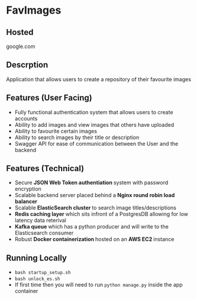 # FavImages

## Hosted

google.com

## Descrption

Application that allows users to create a repository of their favourite images

## Features (User Facing)

 - Fully functional authentication system that allows users to create accounts
 - Ability to add images and view images that others have uploaded
 - Ability to favourite certain images
 - Ability to search images by their title or description
 - Swagger API for ease of communication between the User and the backend

## Features (Technical)

 - Secure <b> JSON Web Token authentiation </b> system with password encryption
 - Scalable backend server placed behind a <b> Nginx round robin load balancer </b>
 - Scalable <b> ElasticSearch cluster </b> to search image titles/descriptions
 - <b> Redis caching layer </b> which sits infront of a PostgresDB allowing for low latency data reterival
 - <b> Kafka queue </b> which has a python producer and will write to the Elasticsearch consumer
 - Robust <b> Docker containerization </b> hosted on an <b> AWS EC2 </b> instance

## Running Locally

 - `bash startup_setup.sh`
 - `bash unlock_es.sh`
 - If first time then you will need to run `python manage.py` inside the app container

